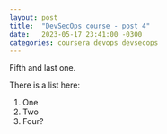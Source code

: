 ```yaml
---
layout: post
title:  "DevSecOps course - post 4"
date:   2023-05-17 23:41:00 -0300
categories: coursera devops devsecops
---
```

Fifth and last one.

There is a list here:
1. One
1. Two
1. Four?